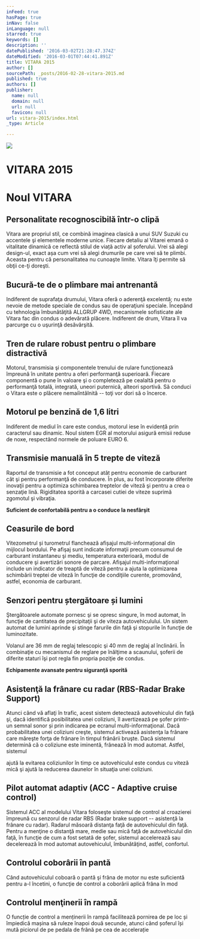 ```yaml
---
inFeed: true
hasPage: true
inNav: false
inLanguage: null
starred: true
keywords: []
description: ''
datePublished: '2016-03-02T21:28:47.374Z'
dateModified: '2016-03-01T07:44:41.891Z'
title: VITARA 2015
author: []
sourcePath: _posts/2016-02-28-vitara-2015.md
published: true
authors: []
publisher:
  name: null
  domain: null
  url: null
  favicon: null
url: vitara-2015/index.html
_type: Article

---
```

![](https://the-grid-user-content.s3-us-west-2.amazonaws.com/daf059ab-db4f-4107-babc-44994d112a07.jpg)

# VITARA 2015

# Noul VITARA 

## Personalitate recognoscibilă într-o clipă

Vitara are propriul stil, ce combină imaginea clasică a unui SUV Suzuki cu accentele şi elementele moderne unice. Fiecare detaliu al Vitarei emană o vitalitate dinamică ce reflectă stilul de viață activ al șoferului. Vrei să alegi design-ul, exact așa cum vrei să alegi drumurile pe care vrei să te plimbi. Aceasta pentru că personalitatea nu cunoaşte limite. Vitara îţi permite să obţii ce-ţi doreşti.

## Bucură-te de o plimbare mai antrenantă

Indiferent de suprafaţa drumului, Vitara oferă o aderenţă excelentă; nu este nevoie de metode speciale de condus sau de operaţiuni speciale. Începând cu tehnologia îmbunătăţită ALLGRUP 4WD, mecanismele sofisticate ale Vitara fac din condus o adevărată plăcere. Indiferent de drum, Vitara îl va parcurge cu o uşurinţă desăvârşită.

## Tren de rulare robust pentru o plimbare distractivă

Motorul, transmisia şi componentele trenului de rulare funcţionează împreună în unitate pentru a oferi performanţă superioară. Fiecare componentă o pune în valoare şi o completează pe cealaltă pentru o performanţă totală, integrată, uneori puternică, alteori sportivă. Să conduci o Vitara este o plăcere nemaiîntâlnită -- toţi vor dori să o încerce.

## Motorul pe benzină de 1,6 litri

Indiferent de mediul în care este condus, motorul iese în evidență prin caracterul sau dinamic. Noul sistem EGR al motorului asigură emisii reduse de noxe, respectând normele de poluare EURO 6\.

## Transmisie manuală în 5 trepte de viteză

Raportul de transmisie a fot conceput atât pentru economie de carburant cât şi pentru performanţă de conducere. În plus, au fost încorporate diferite inovaţii pentru a optimiza schimbarea treptelor de viteză şi pentru a crea o senzaţie lină. Rigiditatea sporită a carcasei cutiei de viteze suprimă zgomotul şi vibraţia.

**Suficient de confortabilă pentru a o conduce la nesfârşit**

## Ceasurile de bord

Vitezometrul și turometrul flanchează afișajul multi-informațional din mijlocul bordului. Pe afişaj sunt indicate informaţii precum consumul de carburant instantaneu şi mediu, temperatura exterioară, modul de conducere şi avertizări sonore de parcare. Afişajul multi-informaţional include un indicator de treaptă de viteză pentru a ajuta la optimizarea schimbării treptei de viteză în funcţie de condiţiile curente, promovând, astfel, economia de carburant.

## Senzori pentru ștergătoare și lumini

Ştergătoarele automate pornesc şi se opresc singure, în mod automat, în funcţie de cantitatea de precipitaţii şi de viteza autovehiculului. Un sistem automat de lumini aprinde şi stinge farurile din faţă şi stopurile în funcţie de luminozitate.

Volanul are 36 mm de reglaj telescopic şi 40 mm de reglaj al înclinării. În combinaţie cu mecanismul de reglare pe înălţime a scaunului, şoferii de diferite staturi îşi pot regla fin propria poziţie de condus.

**Echipamente avansate pentru siguranţă sporită**

## Asistenţă la frânare cu radar (RBS-Radar Brake Support)

Atunci când vă aflaţi în trafic, acest sistem detectează autovehiculul din faţă şi, dacă identifică posibilitatea unei coliziuni, îl avertizează pe şofer printr-un semnal sonor și prin indicarea pe ecranul multi-informaţional. Dacă probabilitatea unei coliziuni creşte, sistemul activează asistenţa la frânare care măreşte forţa de frânare în timpul frânării bruşte. Dacă sistemul determină că o coliziune este iminentă, frânează în mod automat. Astfel, sistemul

ajută la evitarea coliziunilor în timp ce autovehiculul este condus cu viteză mică şi ajută la reducerea daunelor în situaţia unei coliziuni.

## Pilot automat adaptiv (ACC - Adaptive cruise control)

Sistemul ACC al modelului Vitara foloseşte sistemul de control al croazierei împreună cu senzorul de radar RBS (Radar brake support -- asistenţă la frânare cu radar). Radarul măsoară distanţa faţă de autovehiculul din faţă. Pentru a menţine o distanţă mare, medie sau mică faţă de autovehiculul din faţă, în funcţie de cum a fost setată de şofer, sistemul accelerează sau decelerează în mod automat autovehiculul, îmbunătăţind, astfel, confortul.

## Controlul coborârii în pantă

Când autovehiculul coboară o pantă şi frâna de motor nu este suficientă pentru a-l încetini, o funcţie de control a coborârii aplică frâna în mod

## Controlul menţinerii în rampă

O funcție de control a menținerii în rampă facilitează pornirea de pe loc și împiedică mașina să ruleze înapoi două secunde, atunci când șoferul își mută piciorul de pe pedala de frână pe cea de accelerație